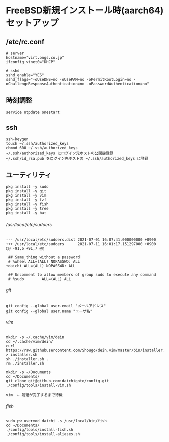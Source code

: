 # FreeBSD新規インストール時(aarch64) セットアップ

## /etc/rc.conf

    # server
    hostname="virt.ongs.co.jp"
    ifconfig_vtnet0="DHCP"

    # sshd
    sshd_enable="YES"
    sshd_flags="-oUseDNS=no -oUsePAM=no -oPermitRootLogin=no -oChallengeResponseAuthentication=no -oPasswordAuthentication=no"

## 時刻調整

    service ntpdate onestart

## ssh

    ssh-keygen
    touch ~/.ssh/authorized_keys
    chmod 600 ~/.ssh/authorized_keys
    ~/.ssh/authorized_keys にログイン元ホストの公開鍵登録
    ~/.ssh/id_rsa.pub をログイン先ホストの ~/.ssh/authorized_keys に登録

## ユーティリティ

    pkg install -y sudo
    pkg install -y git
    pkg install -y vim
    pkg install -y fzf
    pkg install -y fish
    pkg install -y tree
    pkg install -y bat

###### /usr/local/etc/sudoers

    --- /usr/local/etc/sudoers.dist 2021-07-01 16:07:41.000000000 +0900
    +++ /usr/local/etc/sudoers      2021-07-11 16:01:17.151297000 +0900
    @@ -91,6 +91,7 @@
    
     ## Same thing without a password
     # %wheel ALL=(ALL) NOPASSWD: ALL
    +daichi ALL=(ALL) NOPASSWD: ALL
    
     ## Uncomment to allow members of group sudo to execute any command
     # %sudo        ALL=(ALL) ALL

###### git

    git config --global user.email "メールアドレス"
    git config --global user.name "ユーザ名"

###### vim

    mkdir -p ~/.cache/vim/dein
    cd ~/.cache/vim/dein/
    curl https://raw.githubusercontent.com/Shougo/dein.vim/master/bin/installer.sh > installer.sh
    sh ./installer.sh .
    rm ./installer.sh

    mkdir -p ~/Documents
    cd ~/Documents/
    git clone git@github.com:daichigoto/config.git
    ./config/tools/install-vim.sh

    vim  ← 処理が完了するまで待機

###### fish

    sudo pw usermod daichi -s /usr/local/bin/fish
    cd ~/Documents/
    ./config/tools/install-fish.sh
    ./config/tools/install-aliases.sh
